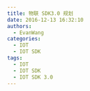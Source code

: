 ```yaml
---
title: 物联 SDK3.0 规划
date: 2016-12-13 16:32:10
authors:
  - EvanWang
categories:
  - IOT
  - IOT SDK
tags:
  - IOT
  - IOT SDK
  - IOT SDK 3.0
---
```


<!-- more -->